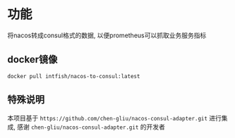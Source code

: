# 功能
将nacos转成consul格式的数据, 以便prometheus可以抓取业务服务指标

## docker镜像
`docker pull intfish/nacos-to-consul:latest`

## 特殊说明
本项目基于 `https://github.com/chen-gliu/nacos-consul-adapter.git` 进行集成, 感谢 `chen-gliu/nacos-consul-adapter.git` 的开发者
